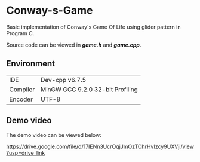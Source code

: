 # Conway-s-Game
Basic implementation of Conway's Game Of Life using glider pattern in Program C.

Source code can be viewed in _**game.h**_ and   _**game.cpp**_.
## Environment
<table>
  <tr>
    <td>IDE</td>
    <td>Dev-cpp v6.7.5</td>
  </tr>
  <tr>
    <td>Compiler</td>
    <td>MinGW GCC 9.2.0 32-bit Profiling</td>
  </tr>
   <tr>
    <td>Encoder</td>
    <td>UTF-8</td>
  </tr>
</table>

## Demo video
The demo video can be viewed below:

https://drive.google.com/file/d/17lENn3UcrOqjJmOzTChrHvIzcy9UXVji/view?usp=drive_link
